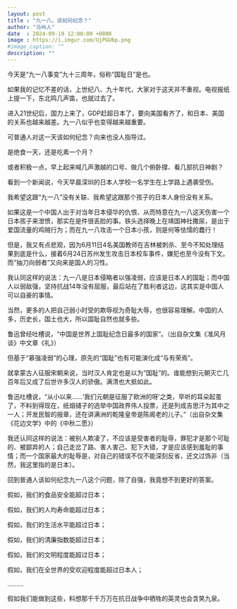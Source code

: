 ```yaml
---
layout: post
title : "九一八，该如何纪念？"
author: "马屿人"
date  : 2024-09-19 12:00:00 +0800
image : https://i.imgur.com/UjPGU6p.png
#image_caption: ""
description: ""
---
```


今天是“九一八事变”九十三周年，俗称“国耻日”是也。

<!--more-->

如果我的记忆不差的话，上世纪八、九十年代，大家对于这天并不重视。电视报纸上提一下，东北鸣几声笛，也就过去了。

进入21世纪后，国力上来了，GDP赶超日本了，要向美国看齐了，和日本、美国的关系也越来越差。九一八似乎也变得越来越重要。

可普通人对这一天该如何纪念？向来也没人指导过。

是绝食一天，还是吃素一个月？

或者积极一点，早上起来喊几声激越的口号、做几个俯卧撑、看几部抗日神剧？

看到一个新闻说，今天早晨深圳的日本人学校一名学生在上学路上遇袭受伤。

我希望这跟“九一八”没有关联、我希望这跟那个孩子的日本人身份没有关系。

如果这是一个中国人出于对当年日本侵华的仇恨、从而特意在九一八这天伤害一个日本孩子来泄愤，那实在是件很丢脸的事。铁头选择晚上在靖国神社撒尿，是出于爱国流量的鸡贼行为；而在九一八攻击一个日本小孩，则是何等怯懦的蠢行！

但是，我又有点悲观，因为6月11日4名美国教师在吉林被刺杀、至今不知处理结果到底是什么，接着6月24日苏州发生攻击日本校车事件，嫌犯也至今没有下文。而“抽刀向弱者”又向来是国人的习性。

我认同这样的说法：九一八是日本侵略者以强凌弱，应该是日本人的国耻；而中国人以弱敌强，坚持抗战14年没有屈服，最后站在了胜利者这边，这其实是中国人可以自豪的事情。

当然，更多的人把自己弱小时受的欺辱视为奇耻大辱，也很容易理解。中国的人多，历史长，国土也大，所以国耻自然也就多些。

鲁迅曾经吐槽说，“中国是世界上国耻纪念日最多的国家”。（出自杂文集《准风月谈》中文章《礼》）

但基于“慕强凌弱”的心理，原先的“国耻”也有可能演化成“与有荣焉”。

就拿蒙古人征服宋朝来说，当时汉人肯定也是以为“国耻”的。谁能想到元朝灭亡几百年后又成了后世许多汉人的骄傲。满清也大抵如此。

鲁迅吐槽说，“从小以来......‘我们元朝是征服了欧洲的呀’之类，早听的耳朵起茧了，不料到得现在，纸烟铺子的选举中国政界伟人投票，还是列成吉思汗为其中之一人；开发民智的报章，还在讲满洲的乾隆皇帝是陈阁老的儿子。”（出自杂文集《花边文学》中的《中秋二愿》）

我还认同这样的说法：被别人欺凌了，不应该是受害者的耻辱，罪犯才是那个可耻的、被鄙弃的人；自己走岔了路、害人害己、犯下大错，才是应该感到羞耻的事情；而一个国家最大的耻辱是，对自己的错误不仅不能深刻反省，还文过饰非（当然，我这里指的是日本）。

回到普通人该如何纪念九一八这个问题，除了自强，我竟想不到更好的答案。

假如，我们的食品安全能超过日本；

假如，我们的人均寿命能超过日本；

假如，我们的生活水平能超过日本；

假如，我们的清廉指数能超过日本；

假如，我们的文明程度能超过日本；

假如，我们在全世界的受欢迎程度能超过日本人；

.........

假如我们能做到这些，料想那千千万万在抗日战争中牺牲的英灵也会含笑九泉。

<!--END-->